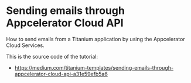 # Sending emails through Appcelerator Cloud API
How to send emails from a Titanium application by using the Appcelerator Cloud Services.

This is the source code of the tutorial:
* https://medium.com/titanium-templates/sending-emails-through-appcelerator-cloud-api-a31e59efb5a6
